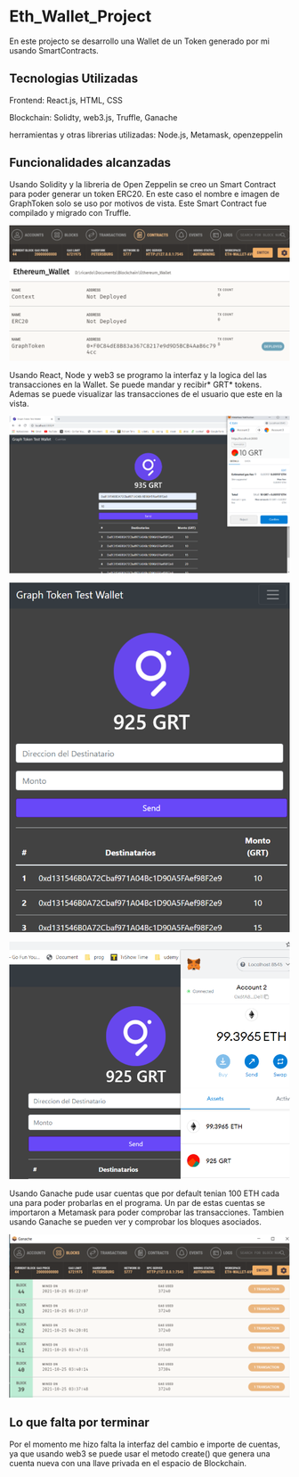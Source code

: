 # Eth_Wallet_Project

En este projecto se desarrollo una Wallet de un Token generado por mi usando SmartContracts.

## Tecnologias Utilizadas

Frontend: React.js, HTML, CSS

Blockchain: Solidty, web3.js, Truffle, Ganache

herramientas y otras librerias utilizadas: Node.js, Metamask, openzeppelin

## Funcionalidades alcanzadas

Usando Solidity y la libreria de Open Zeppelin se creo un Smart Contract para poder generar un token ERC20. En este caso el nombre e imagen de GraphToken solo se uso por motivos de vista. Este Smart Contract fue compilado y migrado con Truffle.

![Eth_Wallet_Project](/imgs/5.PNG)

Usando React, Node y web3 se programo la interfaz y la logica del las transacciones en la Wallet. Se puede mandar y recibir* GRT* tokens. Ademas se puede visualizar las transacciones de el usuario que este en la vista.

![Eth_Wallet_Project](/imgs/1.PNG)

![Eth_Wallet_Project](/imgs/2.PNG)

![Eth_Wallet_Project](/imgs/3.PNG)

Usando Ganache pude usar cuentas que por default tenian 100 ETH cada una para poder probarlas en el programa. Un par de estas cuentas se importaron a Metamask para poder comprobar las transacciones. Tambien usando Ganache se pueden ver y comprobar los bloques asociados.

![Eth_Wallet_Project](/imgs/4.PNG)

## Lo que falta por terminar

Por el momento me hizo falta la interfaz del cambio e importe de cuentas, ya que usando web3 se puede usar el metodo create() que genera una cuenta nueva con una llave privada en el espacio de Blockchain.



